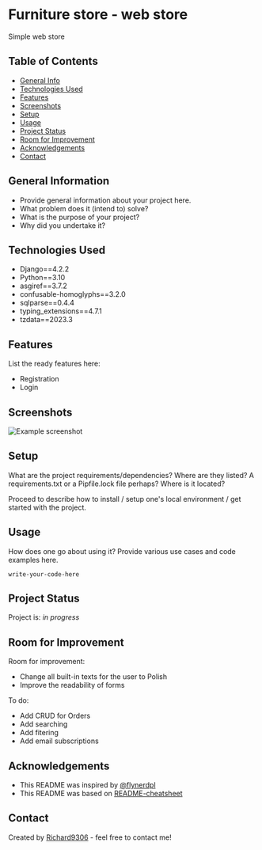 # Furniture store - web store
Simple web store

## Table of Contents
* [General Info](#general-information)
* [Technologies Used](#technologies-used)
* [Features](#features)
* [Screenshots](#screenshots)
* [Setup](#setup)
* [Usage](#usage)
* [Project Status](#project-status)
* [Room for Improvement](#room-for-improvement)
* [Acknowledgements](#acknowledgements)
* [Contact](#contact)



## General Information
- Provide general information about your project here.
- What problem does it (intend to) solve?
- What is the purpose of your project?
- Why did you undertake it?


## Technologies Used
- Django==4.2.2
- Python==3.10
- asgiref==3.7.2
- confusable-homoglyphs==3.2.0
- sqlparse==0.4.4
- typing_extensions==4.7.1
- tzdata==2023.3



## Features
List the ready features here:
- Registration
- Login


## Screenshots
![Example screenshot](./img/screenshot.png)



## Setup
What are the project requirements/dependencies? Where are they listed? A requirements.txt or a Pipfile.lock file perhaps? Where is it located?

Proceed to describe how to install / setup one's local environment / get started with the project.


## Usage
How does one go about using it?
Provide various use cases and code examples here.

`write-your-code-here`


## Project Status
Project is:  _in progress_ 


## Room for Improvement

Room for improvement:
- Change all built-in texts for the user to Polish
- Improve the readability of forms

To do:
- Add CRUD for Orders
- Add searching
- Add fitering
- Add email subscriptions


## Acknowledgements
- This README was inspired by [@flynerdpl](https://www.flynerd.pl/) 
- This README was based on [README-cheatsheet](https://github.com/ritaly/README-cheatsheet/blob/master/README.md?plain=1)


## Contact
Created by [Richard9306](https://github.com/Richard9306) - feel free to contact me!
